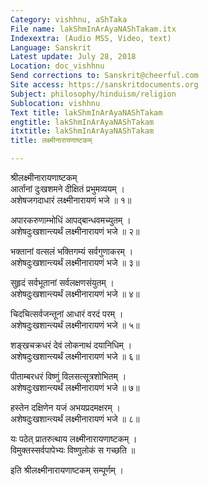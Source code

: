 ```yaml
---
Category: vishhnu, aShTaka
File name: lakShmInArAyaNAShTakam.itx
Indexextra: (Audio MSS, Video, text)
Language: Sanskrit
Latest update: July 28, 2018
Location: doc_vishhnu
Send corrections to: Sanskrit@cheerful.com
Site access: https://sanskritdocuments.org
Subject: philosophy/hinduism/religion
Sublocation: vishhnu
Text title: lakShmInArAyaNAShTakam
engtitle: lakShmInArAyaNAShTakam
itxtitle: lakShmInArAyaNAShTakam
title: लक्ष्मीनारायणाष्टकम्

---
```

  
 श्रीलक्ष्मीनारायणाष्टकम्   
आर्तानां दुःखशमने दीक्षितं प्रभुमव्ययम् ।  
अशेषजगदाधारं लक्ष्मीनारायणं भजे ॥ १॥  
  
अपारकरुणाम्भोधिं आपद्बान्धवमच्युतम् ।  
अशेषदुःखशान्त्यर्थं लक्ष्मीनारायणं भजे ॥ २॥  
  
भक्तानां वत्सलं भक्तिगम्यं सर्वगुणाकरम् ।  
अशेषदुःखशान्त्यर्थं लक्ष्मीनारायणं भजे ॥ ३॥  
  
सुहृदं सर्वभूतानां सर्वलक्षणसंयुतम् ।  
अशेषदुःखशान्त्यर्थं लक्ष्मीनारायणं भजे ॥ ४॥  
  
चिदचित्सर्वजन्तूनां आधारं वरदं परम् ।  
अशेषदुःखशान्त्यर्थं लक्ष्मीनारायणं भजे ॥ ५॥  
  
शङ्खचक्रधरं देवं लोकनाथं दयानिधिम् ।  
अशेषदुःखशान्त्यर्थं लक्ष्मीनारायणं भजे ॥ ६॥  
  
पीताम्बरधरं विष्णुं विलसत्सूत्रशोभितम् ।  
अशेषदुःखशान्त्यर्थं लक्ष्मीनारायणं भजे ॥ ७॥  
  
हस्तेन दक्षिणेन यजं अभयप्रदमक्षरम् ।  
अशेषदुःखशान्त्यर्थं लक्ष्मीनारायणं भजे ॥ ८॥  
  
यः पठेत् प्रातरुत्थाय लक्ष्मीनारायणाष्टकम् ।  
विमुक्तस्सर्वपापेभ्यः विष्णुलोकं स गच्छति ॥  
  
इति श्रीलक्ष्मीनारायणाष्टकम् सम्पूर्णम् ।  
  
  

